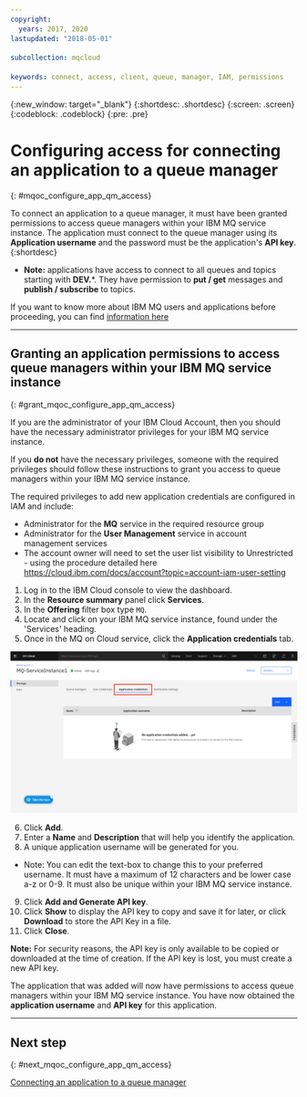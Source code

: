 ```yaml
---
copyright:
  years: 2017, 2020
lastupdated: "2018-05-01"

subcollection: mqcloud

keywords: connect, access, client, queue, manager, IAM, permissions
---
```


{:new_window: target="_blank"}
{:shortdesc: .shortdesc}
{:screen: .screen}
{:codeblock: .codeblock}
{:pre: .pre}

# Configuring access for connecting an application to a queue manager
{: #mqoc_configure_app_qm_access}

To connect an application to a queue manager, it must have been granted permissions to access queue managers within your IBM MQ service instance.  The application must connect to the queue manager using its **Application username** and the password must be the application's **API key**.
{:shortdesc}

 * **Note:** applications have access to connect to all queues and topics starting with **DEV.***.  They have permission to **put / get** messages and **publish / subscribe** to topics.

 If you want to know more about IBM MQ users and applications before proceeding, you
 can find [information here](/docs/services/mqcloud?topic=mqcloud-mqoc_users_and_apps)

---

## Granting an application permissions to access queue managers within your IBM MQ service instance
{: #grant_mqoc_configure_app_qm_access}

If you are the administrator of your IBM Cloud Account, then you should have the necessary administrator privileges for your IBM MQ service instance.

If you **do not** have the necessary privileges, someone with the required privileges should follow these instructions to grant you access to queue managers within your IBM MQ service instance.

The required privileges to add new application credentials are configured in IAM and include:

 - Administrator for the **MQ** service in the required resource group
 - Administrator for the **User Management** service in account management services
 - The account owner will need to set the user list visibility to Unrestricted - using the procedure
 detailed here https://cloud.ibm.com/docs/account?topic=account-iam-user-setting

1. Log in to the IBM Cloud console to view the dashboard.
2. In the **Resource summary** panel click **Services**.
3. In the **Offering** filter box type `MQ`.
4. Locate and click on your IBM MQ service instance, found under the 'Services' heading.
5. Once in the MQ on Cloud service, click the **Application credentials** tab.

 ![Image showing the location of the Application credentials tab](./images/mqoc_app_access_tab.png)

6. Click **Add**.
7. Enter a **Name** and **Description** that will help you identify the application.
8. A unique application username will be generated for you.
  * Note: You can edit the text-box to change this to your preferred username.  It must have a maximum of 12 characters and be lower case a-z or 0-9.  It must also be unique within your IBM MQ service instance.
9. Click **Add and Generate API key**.
10. Click **Show** to display the API key to copy and save it for later, or click **Download** to store the API Key in a file.
11. Click **Close**.

**Note:** For security reasons, the API key is only available to be copied or downloaded at the time of creation.  If the API key is lost, you must create a new API key.

The application that was added will now have permissions to access queue managers within your IBM MQ service instance.  You have now obtained the **application username** and **API key** for this application.

---

## Next step
{: #next_mqoc_configure_app_qm_access}

[Connecting an application to a queue manager](/docs/services/mqcloud?topic=mqcloud-mqoc_connect_app_qm)
